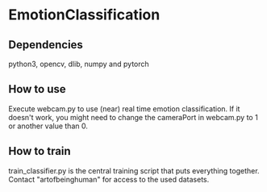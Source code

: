 # EmotionClassification

## Dependencies
python3, opencv, dlib, numpy and pytorch

## How to use
Execute webcam.py to use (near) real time emotion classification. If it doesn't work, you might need to change the cameraPort in webcam.py to 1 or another value than 0.


## How to train
train_classifier.py is the central training script that puts everything together. Contact "artofbeinghuman" for access to the used datasets.
